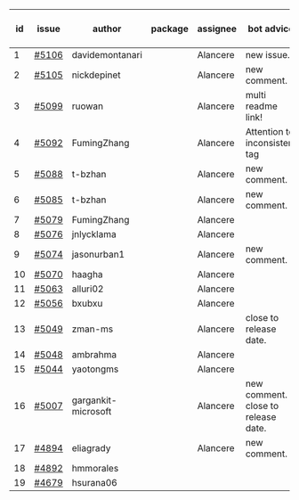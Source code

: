 | id | issue | author | package | assignee | bot advice | created date of issue | target release date | date from target |
| ------ | ------ | ------ | ------ | ------ | ------ | ------ | ------ | :-----: |
| 1 | [#5106](https://github.com/Azure/sdk-release-request/issues/5106) | davidemontanari |  | Alancere | new issue. | 04-03 | 04-26 |  |
| 2 | [#5105](https://github.com/Azure/sdk-release-request/issues/5105) | nickdepinet |  | Alancere | new comment. | 04-01 | 04-26 |  |
| 3 | [#5099](https://github.com/Azure/sdk-release-request/issues/5099) | ruowan |  | Alancere | multi readme link! | 04-01 | 04-26 |  |
| 4 | [#5092](https://github.com/Azure/sdk-release-request/issues/5092) | FumingZhang |  | Alancere | Attention to inconsistent tag | 03-27 | 04-26 |  |
| 5 | [#5088](https://github.com/Azure/sdk-release-request/issues/5088) | t-bzhan |  | Alancere | new comment. | 03-27 | 04-15 |  |
| 6 | [#5085](https://github.com/Azure/sdk-release-request/issues/5085) | t-bzhan |  | Alancere | new comment. | 03-27 | 04-15 |  |
| 7 | [#5079](https://github.com/Azure/sdk-release-request/issues/5079) | FumingZhang |  | Alancere |  | 03-25 | 04-26 |  |
| 8 | [#5076](https://github.com/Azure/sdk-release-request/issues/5076) | jnlycklama |  | Alancere |  | 03-22 | 04-26 |  |
| 9 | [#5074](https://github.com/Azure/sdk-release-request/issues/5074) | jasonurban1 |  | Alancere | new comment. | 03-22 | 04-26 |  |
| 10 | [#5070](https://github.com/Azure/sdk-release-request/issues/5070) | haagha |  | Alancere |  | 03-21 | 04-26 |  |
| 11 | [#5063](https://github.com/Azure/sdk-release-request/issues/5063) | alluri02 |  | Alancere |  | 03-20 | 04-26 |  |
| 12 | [#5056](https://github.com/Azure/sdk-release-request/issues/5056) | bxubxu |  | Alancere |  | 03-18 | 04-26 |  |
| 13 | [#5049](https://github.com/Azure/sdk-release-request/issues/5049) | zman-ms |  | Alancere | close to release date.  | 03-15 | 04-07 | 2 |
| 14 | [#5048](https://github.com/Azure/sdk-release-request/issues/5048) | ambrahma |  | Alancere |  | 03-15 | 04-26 |  |
| 15 | [#5044](https://github.com/Azure/sdk-release-request/issues/5044) | yaotongms |  | Alancere |  | 03-13 | 04-26 |  |
| 16 | [#5007](https://github.com/Azure/sdk-release-request/issues/5007) | gargankit-microsoft |  | Alancere | new comment. close to release date.  | 02-28 | 04-07 | 2 |
| 17 | [#4894](https://github.com/Azure/sdk-release-request/issues/4894) | eliagrady |  | Alancere | new comment. | 01-18 | 04-26 |  |
| 18 | [#4892](https://github.com/Azure/sdk-release-request/issues/4892) | hmmorales |  |  |  | 01-16 |  | 0 |
| 19 | [#4679](https://github.com/Azure/sdk-release-request/issues/4679) | hsurana06 |  |  |  | 10-23 |  | 0 |
